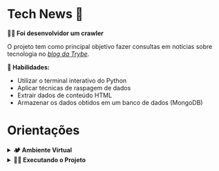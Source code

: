 # Tech News :newspaper:

  <strong>👨‍💻 Foi desenvolvidor um crawler </strong><br/>

  O projeto tem como principal objetivo fazer consultas em notícias sobre tecnologia no [_blog da Trybe_](https://blog.betrybe.com).


  <strong>🚵 Habilidades:</strong>
  <ul>
    <li>Utilizar o terminal interativo do Python</li>
    <li>Aplicar técnicas de raspagem de dados</li>
    <li>Extrair dados de conteúdo HTML</li>
    <li>Armazenar os dados obtidos em um banco de dados (MongoDB)</li>
  </ul>

# Orientações

<details>

  <summary><strong>🏕️ Ambiente Virtual</strong></summary><br/>
  O Python oferece um recurso chamado de ambiente virtual, onde permite sua máquina rodar sem conflitos, diferentes tipos de projetos com diferentes versões de bibliotecas.


  1. **criar o ambiente virtual**

  ```bash
python3 -m venv .venv
  ```

  2. **ativar o ambiente virtual**

  ```bash
source .venv/bin/activate
  ```

  3. **instalar as dependências no ambiente virtual**

  ```bash
python3 -m pip install -r dev-requirements.txt
  ```

  Com o seu ambiente virtual ativo, as dependências serão instaladas neste ambiente.
  Quando precisar desativar o ambiente virtual, execute o comando "deactivate". Lembre-se de ativar novamente quando voltar a trabalhar no projeto.

  O arquivo `dev-requirements.txt` contém todas as dependências que serão utilizadas no projeto, ele está agindo como se fosse um `package.json` de um projeto `Node.js`.

</details>

<details>
  <summary><strong>🏃🏾 Executando o Projeto</strong></summary><br />

  As notícias a serem raspadas estarão disponíveis no _Blog da Trybe_: https://blog.betrybe.com.
  Essas notícias devem são salvas no banco de dados.


  <strong>MongoDB</strong>

  Para a realização deste projeto, utilizaremos um banco de dados chamado `tech_news`.
  As notícias serão armazenadas em uma coleção chamada `news`.

  Rodar MongoDB via Docker:

  <code>docker-compose up -d mongodb</code> no terminal.
  Para mais detalhes acerca do mongo com o docker, olhe o arquivo `docker-compose.yml`

  Caso queira instalar e rodar o servidor MongoDB nativo na máquina, siga as instruções no tutorial oficial:

  Ubuntu: <https://docs.mongodb.com/manual/tutorial/install-mongodb-on-ubuntu/>
  MacOS:  <https://docs.mongodb.com/guides/server/install/>
  
  Lembre-se de que o mongoDB utilizará por padrão a porta 27017. Se já houver outro serviço utilizando esta porta, considere desativá-lo.

  <strong>Executando o crawler</strong>

1. Executar o aquivo scraper dentro do ambiente do python 

  ```bash
 python3 -i tech_news/scraper.py
  ```

2. Executar a função get_tech_news(n) onde "n" é a quantidade de noticas a serem raspadas e salvas no banco de dados

  ```bash
get_tech_news(n)
  ```


</details>

